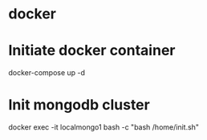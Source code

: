 # docker
# Initiate docker container
docker-compose up -d
# Init mongodb cluster
docker exec -it localmongo1 bash -c "bash /home/init.sh"
